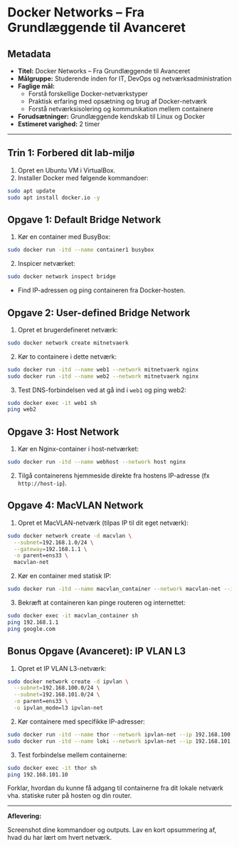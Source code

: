 # Docker Networks – Fra Grundlæggende til Avanceret

## Metadata

- **Titel:** Docker Networks – Fra Grundlæggende til Avanceret
- **Målgruppe:** Studerende inden for IT, DevOps og netværksadministration
- **Faglige mål:**
  - Forstå forskellige Docker-netværkstyper
  - Praktisk erfaring med opsætning og brug af Docker-netværk
  - Forstå netværksisolering og kommunikation mellem containere
- **Forudsætninger:** Grundlæggende kendskab til Linux og Docker
- **Estimeret varighed:** 2 timer

---

## Trin 1: Forbered dit lab-miljø

1. Opret en Ubuntu VM i VirtualBox.
2. Installer Docker med følgende kommandoer:

```bash
sudo apt update
sudo apt install docker.io -y
```

## Opgave 1: Default Bridge Network

1. Kør en container med BusyBox:

```bash
sudo docker run -itd --name container1 busybox
```

2. Inspicer netværket:

```bash
sudo docker network inspect bridge
```

- Find IP-adressen og ping containeren fra Docker-hosten.

## Opgave 2: User-defined Bridge Network

1. Opret et brugerdefineret netværk:

```bash
sudo docker network create mitnetvaerk
```

2. Kør to containere i dette netværk:

```bash
sudo docker run -itd --name web1 --network mitnetvaerk nginx
sudo docker run -itd --name web2 --network mitnetvaerk nginx
```

3. Test DNS-forbindelsen ved at gå ind i `web1` og ping web2:

```bash
sudo docker exec -it web1 sh
ping web2
```

## Opgave 3: Host Network

1. Kør en Nginx-container i host-netværket:

```bash
sudo docker run -itd --name webhost --network host nginx
```

2. Tilgå containerens hjemmeside direkte fra hostens IP-adresse (fx `http://host-ip`).

## Opgave 4: MacVLAN Network

1. Opret et MacVLAN-netværk (tilpas IP til dit eget netværk):

```bash
sudo docker network create -d macvlan \
  --subnet=192.168.1.0/24 \
  --gateway=192.168.1.1 \
  -o parent=ens33 \
  macvlan-net
```

2. Kør en container med statisk IP:

```bash
sudo docker run -itd --name macvlan_container --network macvlan-net --ip=192.168.1.200 busybox
```

3. Bekræft at containeren kan pinge routeren og internettet:

```bash
sudo docker exec -it macvlan_container sh
ping 192.168.1.1
ping google.com
```

## Bonus Opgave (Avanceret): IP VLAN L3

1. Opret et IP VLAN L3-netværk:

```bash
sudo docker network create -d ipvlan \
  --subnet=192.168.100.0/24 \
  --subnet=192.168.101.0/24 \
  -o parent=ens33 \
  -o ipvlan_mode=l3 ipvlan-net
```

2. Kør containere med specifikke IP-adresser:

```bash
sudo docker run -itd --name thor --network ipvlan-net --ip 192.168.100.10 busybox
sudo docker run -itd --name loki --network ipvlan-net --ip 192.168.101.10 busybox
```

3. Test forbindelse mellem containerne:

```bash
sudo docker exec -it thor sh
ping 192.168.101.10
```

Forklar, hvordan du kunne få adgang til containerne fra dit lokale netværk vha. statiske ruter på hosten og din router.

---

**Aflevering:**

Screenshot dine kommandoer og outputs. Lav en kort opsummering af, hvad du har lært om hvert netværk.

